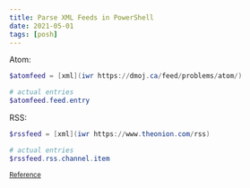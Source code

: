 ```yaml
---
title: Parse XML Feeds in PowerShell
date: 2021-05-01
tags: [posh]
---
```


Atom:
```powershell
$atomfeed = [xml](iwr https://dmoj.ca/feed/problems/atom/)

# actual entries
$atomfeed.feed.entry
```

RSS:
```powershell
$rssfeed = [xml](iwr https://www.theonion.com/rss)

# actual entries
$rssfeed.rss.channel.item
```

<small>[Reference](https://devblogs.microsoft.com/scripting/use-windows-powershell-to-parse-rss-feeds/)</small>
